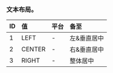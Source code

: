 ### 文本布局。


| ID  | 值  |  平台 | 备至  |
| :------------ | :------------ | :------------ | :------------ |
|  1 | LEFT   |  - | 左&amp;垂直居中  |
| 2  |  CENTER   |  - |  右&amp;垂直居中 |
| 3  | RIGHT   |  - | 整体居中  |